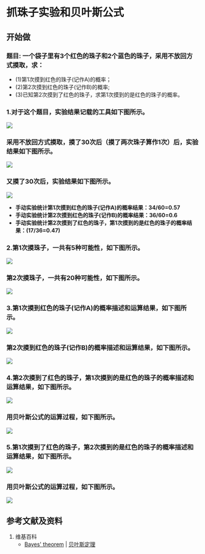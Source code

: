 # 抓珠子实验和贝叶斯公式

## 开始做

### 题目: 一个袋子里有3个红色的珠子和2个蓝色的珠子，采用不放回方式摸取，求：
- (1)第1次摸到红色的珠子(记作A)的概率；
- (2)第2次摸到红色的珠子(记作B)的概率;
- (3)已知第2次摸到了红色的珠子，求第1次摸到的是红色的珠子的概率。

### 1.对于这个题目，实验结果记载的工具如下图所示。

![](/images/概率/条件概率/抓珠子实验和贝叶斯公式/实验场景.jpg)

### 采用不放回方式摸取，摸了30次后（摸了两次珠子算作1次）后，实验结果如下图所示。

![](/images/概率/条件概率/抓珠子实验和贝叶斯公式/抓珠子实验的统计_1.jpg)

### 又摸了30次后，实验结果如下图所示。

![](/images/概率/条件概率/抓珠子实验和贝叶斯公式/抓珠子实验的统计_2.jpg)

- **手动实验统计第1次摸到红色的珠子(记作A)的概率结果：34/60=0.57**
- **手动实验统计第2次摸到红色的珠子(记作B)的概率结果：36/60=0.6**
- **手动实验统计第2次摸到了红色的珠子，第1次摸到的是红色的珠子的概率结果：(17/36=0.47)**

### 2.第1次摸珠子，一共有5种可能性，如下图所示。

![](/images/概率/条件概率/抓珠子实验和贝叶斯公式/1a1.jpg)

### 第2次摸珠子，一共有20种可能性，如下图所示。

![](/images/概率/条件概率/抓珠子实验和贝叶斯公式/2a1.jpg)

### 3.第1次摸到红色的珠子(记作A)的概率描述和运算结果，如下图所示。

![](/images/概率/条件概率/抓珠子实验和贝叶斯公式/3a1.jpg)

### 第2次摸到红色的珠子(记作B)的概率描述和运算结果，如下图所示。

![](/images/概率/条件概率/抓珠子实验和贝叶斯公式/3a2.jpg)

### 4.第2次摸到了红色的珠子，第1次摸到的是红色的珠子的概率描述和运算结果，如下图所示。

![](/images/概率/条件概率/抓珠子实验和贝叶斯公式/4a1.jpg)

### 用贝叶斯公式的运算过程，如下图所示。

![](/images/概率/条件概率/抓珠子实验和贝叶斯公式/4a2.jpg)

### 5.第1次摸到了红色的珠子，第2次摸到的是红色的珠子的概率描述和运算结果，如下图所示。

![](/images/概率/条件概率/抓珠子实验和贝叶斯公式/5a1.jpg)

### 用贝叶斯公式的运算过程，如下图所示。

![](/images/概率/条件概率/抓珠子实验和贝叶斯公式/5a2.jpg)

## 参考文献及资料

1. 维基百科
	- [Bayes' theorem](https://en.wikipedia.org/wiki/Bayes%27_theorem) | [贝叶斯定理](https://zh.wikipedia.org/wiki/贝叶斯定理) 